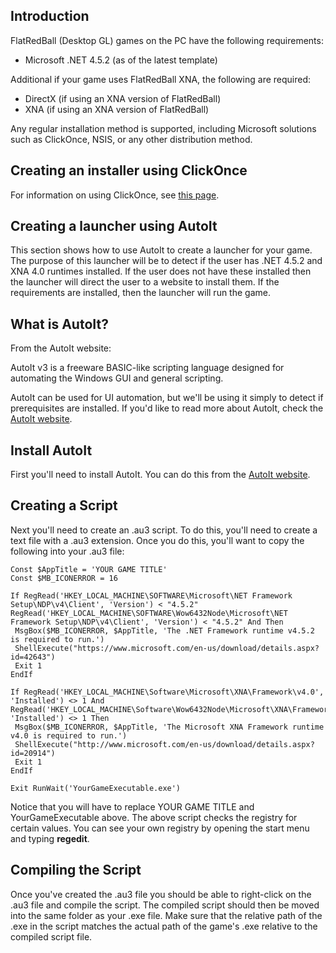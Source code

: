 ## Introduction

FlatRedBall (Desktop GL) games on the PC have the following requirements:

-   Microsoft .NET 4.5.2 (as of the latest template)

Additional if your game uses FlatRedBall XNA, the following are required:

-   DirectX (if using an XNA version of FlatRedBall)
-   XNA (if using an XNA version of FlatRedBall)

Any regular installation method is supported, including Microsoft solutions such as ClickOnce, NSIS, or any other distribution method.

## Creating an installer using ClickOnce

For information on using ClickOnce, see [this page](https://msdn.microsoft.com/en-us/library/vstudio/31kztyey(v=vs.100)).

## Creating a launcher using AutoIt

This section shows how to use AutoIt to create a launcher for your game. The purpose of this launcher will be to detect if the user has .NET 4.5.2 and XNA 4.0 runtimes installed. If the user does not have these installed then the launcher will direct the user to a website to install them. If the requirements are installed, then the launcher will run the game.

## What is AutoIt?

From the AutoIt website:

AutoIt v3 is a freeware BASIC-like scripting language designed for automating the Windows GUI and general scripting.

AutoIt can be used for UI automation, but we'll be using it simply to detect if prerequisites are installed. If you'd like to read more about AutoIt, check the [AutoIt website](http://www.autoitscript.com/site/autoit/).

## Install AutoIt

First you'll need to install AutoIt. You can do this from the [AutoIt website](http://www.autoitscript.com/site/autoit/).

## Creating a Script

Next you'll need to create an .au3 script. To do this, you'll need to create a text file with a .au3 extension. Once you do this, you'll want to copy the following into your .au3 file:

    Const $AppTitle = 'YOUR GAME TITLE'
    Const $MB_ICONERROR = 16

    If RegRead('HKEY_LOCAL_MACHINE\SOFTWARE\Microsoft\NET Framework Setup\NDP\v4\Client', 'Version') < "4.5.2" RegRead('HKEY_LOCAL_MACHINE\SOFTWARE\Wow6432Node\Microsoft\NET Framework Setup\NDP\v4\Client', 'Version') < "4.5.2" And Then
     MsgBox($MB_ICONERROR, $AppTitle, 'The .NET Framework runtime v4.5.2 is required to run.')
     ShellExecute("https://www.microsoft.com/en-us/download/details.aspx?id=42643")
     Exit 1
    EndIf
     
    If RegRead('HKEY_LOCAL_MACHINE\Software\Microsoft\XNA\Framework\v4.0', 'Installed') <> 1 And RegRead('HKEY_LOCAL_MACHINE\Software\Wow6432Node\Microsoft\XNA\Framework\v4.0', 'Installed') <> 1 Then
     MsgBox($MB_ICONERROR, $AppTitle, 'The Microsoft XNA Framework runtime v4.0 is required to run.')
     ShellExecute("http://www.microsoft.com/en-us/download/details.aspx?id=20914")
     Exit 1
    EndIf

    Exit RunWait('YourGameExecutable.exe')

Notice that you will have to replace YOUR GAME TITLE and YourGameExecutable above. The above script checks the registry for certain values. You can see your own registry by opening the start menu and typing **regedit**.

## Compiling the Script

Once you've created the .au3 file you should be able to right-click on the .au3 file and compile the script. The compiled script should then be moved into the same folder as your .exe file. Make sure that the relative path of the .exe in the script matches the actual path of the game's .exe relative to the compiled script file.
